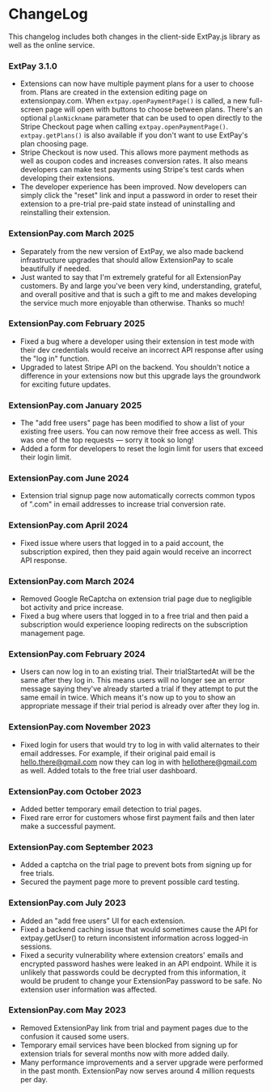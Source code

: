 ChangeLog
==========
This changelog includes both changes in the client-side ExtPay.js library as well as the online service.

### ExtPay 3.1.0
* Extensions can now have multiple payment plans for a user to choose from. Plans are created in the extension editing page on extensionpay.com. When `extpay.openPaymentPage()` is called, a new full-screen page will open with buttons to choose between plans. There's an optional `planNickname` parameter that can be used to open directly to the Stripe Checkout page when calling `extpay.openPaymentPage()`. `extpay.getPlans()` is also available if you don't want to use ExtPay's plan choosing page.
* Stripe Checkout is now used. This allows more payment methods as well as coupon codes and increases conversion rates. It also means developers can make test payments using Stripe's test cards when developing their extensions.
* The developer experience has been improved. Now developers can simply click the "reset" link and input a password in order to reset their extension to a pre-trial pre-paid state instead of uninstalling and reinstalling their extension.

### ExtensionPay.com March 2025
* Separately from the new version of ExtPay, we also made backend infrastructure upgrades that should allow ExtensionPay to scale beautifully if needed.
* Just wanted to say that I'm extremely grateful for all ExtensionPay customers. By and large you've been very kind, understanding, grateful, and overall positive and that is such a gift to me and makes developing the service much more enjoyable than otherwise. Thanks so much!

### ExtensionPay.com February 2025
* Fixed a bug where a developer using their extension in test mode with their dev credentials would receive an incorrect API response after using the "log in" function.
* Upgraded to latest Stripe API on the backend. You shouldn't notice a difference in your extensions now but this upgrade lays the groundwork for exciting future updates.

### ExtensionPay.com January 2025

* The "add free users" page has been modified to show a list of your existing free users. You can now remove their free access as well. This was one of the top requests — sorry it took so long!
* Added a form for developers to reset the login limit for users that exceed their login limit.

### ExtensionPay.com June 2024

* Extension trial signup page now automatically corrects common typos of ".com" in email addresses to increase trial conversion rate.

### ExtensionPay.com April 2024

* Fixed issue where users that logged in to a paid account, the subscription expired, then they paid again would receive an incorrect API response.

### ExtensionPay.com March 2024

* Removed Google ReCaptcha on extension trial page due to negligible bot activity and price increase.
* Fixed a bug where users that logged in to a free trial and then paid a subscription would experience looping redirects on the subscription management page.

### ExtensionPay.com February 2024

* Users can now log in to an existing trial. Their trialStartedAt will be the same after they log in. This means users will no longer see an error message saying they've already started a trial if they attempt to put the same email in twice. Which means it's now up to you to show an appropriate message if their trial period is already over after they log in.

### ExtensionPay.com November 2023

* Fixed login for users that would try to log in with valid alternates to their email addresses. For example, if their original paid email is hello.there@gmail.com now they can log in with hellothere@gmail.com as well.
    Added totals to the free trial user dashboard.

### ExtensionPay.com October 2023

* Added better temporary email detection to trial pages.
* Fixed rare error for customers whose first payment fails and then later make a successful payment.

### ExtensionPay.com September 2023

* Added a captcha on the trial page to prevent bots from signing up for free trials.
* Secured the payment page more to prevent possible card testing.

### ExtensionPay.com July 2023

* Added an "add free users" UI for each extension.
* Fixed a backend caching issue that would sometimes cause the API for extpay.getUser() to return inconsistent information across logged-in sessions.
* Fixed a security vulnerability where extension creators' emails and encrypted password hashes were leaked in an API endpoint. While it is unlikely that passwords could be decrypted from this information, it would be prudent to change your ExtensionPay password to be safe. No extension user information was affected.

### ExtensionPay.com May 2023

* Removed ExtensionPay link from trial and payment pages due to the confusion it caused some users.
* Temporary email services have been blocked from signing up for extension trials for several months now with more added daily.
* Many performance improvements and a server upgrade were performed in the past month. ExtensionPay now serves around 4 million requests per day.
